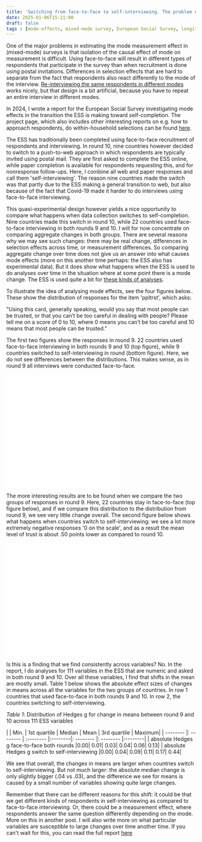 ```yaml
---
title: 'Switching from face-to-face to self-interviewing. The problem of mode effects'
date: 2025-01-06T15:21:00
draft: false
tags : [mode-effects, mixed-mode survey, European Social Survey, longitudinal analysis]
---
```


One of the major problems in estimating the mode measurement effect in (mixed-mode) surveys is that isolation of the causal effect of mode on measurement is difficult. Using face-to-face  will result in different types of respondents that participate in the survey than when recruitment is done using postal invitations. Differences in selection effects that are hard to separate from the fact that respondents also react differently to the mode of the interview. [Re-interviewing the same respondents in different modes](https://www.peterlugtig.com/post/studying-mode-effects/) works nicely, but that design is a bit artificial, because you have to repeat an entire interview in different modes.

In 2024, I wrote a report for the European Social Survey investigating mode effects in the transition the ESS is making toward self-completion. The project page, which also includes other interesting reports on e.g. how to approach respondents, do within-household selections can be found [here](https://www.europeansocialsurvey.org/methodology/methodological-research/modes-data-collection). 

The ESS has traditionally been completed using face-to-face recruitment of respondents and interviewing. In round 10, nine countries however decided to switch to a push-to-web approach in which respondents are typically invited using postal mail. They are first asked to complete the ESS online, while paper completion is available for respondents requesting this, and for nonresponse follow-ups. Here, I combine all web and paper responses and call them 'self-interviewing'. The reason nine countries made the switch was that partly due to the ESS making a general transition to web, but also because of the fact that Covid-19 made it harder to do interviews using face-to-face interviewing.

This quasi-experimental design however yields a nice opportunity to compare what happens when data collection switches to self-completion. Nine countries made this switch in round 10, while 22 countries used face-to-face interviewing in both rounds 9 and 10. I will for now concentrate on comparing aggregate changes in both groups. There are several reasons why we may see such changes: there may be real change, differences in selection effects across time, or measurement differences. So comparing aggregate change over time does not give us an answer into what causes mode effects (more on this another time perhaps: the ESS also has experimental data). But it does show what happens when the ESS is used to do analyses over time in the situation where at some point there is a mode change. The ESS is used quite a bit for [these kinds of analyses](https://www.europeansocialsurvey.org/findings/topline-series).

To illustrate the idea of analysing mode effects, see the four figures below.. These show the distribution of responses for the item 'ppltrst', which asks:

"Using this card, generally speaking, would you say that most people can be trusted, or that you can’t be too careful in dealing with people? Please tell me on a score of 0 to 10, where 0 means you can’t be too careful and 10 means that most people can be trusted."

The first two figures show the responses in round 9. 22 countries used face-to-face interviewing in both rounds 9 and 10 (top figure), while 9 countries switched to self-interviewing in round (bottom figure). Here, we do not see differences between the distributions. This makes sense, as in round 9 all interviews were conducted face-to-face.

![face-to-faceround9](/files/posts/ppltrstf2f9.pdf)  
![self-interviewing9](/files/posts/ppltrstsi9.pdf)  

The more interesting results are to be found when we compare the two groups of responses in round 9. Here, 22 countries stay in face-to-face (top figure below), and if we compare this distribution to the distribution from round 9, we see very little change overall. The second figure below shows what happens when countries switch to self-interviewing: we see a lot more extremely negative responses '0 on the scale', and as a result the mean level of trust is about .50 points lower as compared to round 10.

![face-to-faceround10](/files/posts/ppltrstf2f10.pdf)  
![self-interviewing10](/files/posts/ppltrstsi10.pdf)  

Is this is a finding that we find consistently across variables? No. In the report, I do analyses for 111 variables in the ESS that are numeric and asked in both round 9 and 10. Over all these variables, I find that shifts in the mean are mostly small. Table 1 below shows the absolute effect sizes of changes in means across all the variables for the two groups of countries. In row 1 countries that used face-to-face in both rounds 9 and 10. In row 2, the countries switching to self-interviewing. 

*Table 1*: Distribution of Hedges g for change in means between round 9 and 10 across 111 ESS variables

| | Min. | 1st quartile | Median | Mean | 3rd quartile | Maximum|
| -------- |: -------- | :-------- |:--------|: -------- |: -------- |:--------|
| absolute Hedges g face-to-face both rounds |0.00|	0.01|	0.03|	0.04|	0.06|	0.13|
| absolute Hedges g switch to self-interviewing |0.00|	0.04|	0.09|	0.11|	0.17|	0.44|

We see that overall, the changes in means are larger when countries switch to self-interviewing. But not much larger: the absolute median change is only slightly bigger (.04 vs .03), and the difference we see for means is caused by a small number of variables showing quite large changes. 

Remember that there can be different reasons for this shift: it could be that we get different kinds of respondents in self-interviewing as compared to face-to-face interviewing. Or, there could be a measurement effect, where respondents answer the same question differently depending on the mode. More on this in another post. I will also write more on what particular variables are susceptible to large changes over time another time. If you can't wait for this, you can read the full report [here](https://europeansocialsurvey.org/sites/default/files/2024-10/round-9-10-comparison-final.pdf)